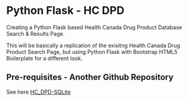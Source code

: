 # Python Flask - HC DPD
Creating a Python Flask based Health Canada Drug Product Database Search & Results Page.

This will be basically a replication of the exisitng Health Canada Drug Product Search Page, but using Python Flask with Bootstrap HTML5 Boilerplate for a different look.  

## Pre-requisites - Another Github Repository
See here [HC_DPD-SQLite](https://github.com/Nexxsys/HC_DPD-SQLite)
